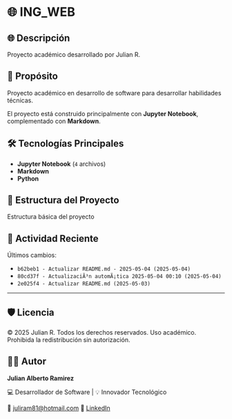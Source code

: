 # 🌐 ING_WEB

## 🌐 Descripción

Proyecto académico desarrollado por Julian R.

## 🎯 Propósito

Proyecto académico en desarrollo de software para desarrollar habilidades técnicas.

El proyecto está construido principalmente con **Jupyter Notebook**, complementado con **Markdown**.
## 🛠️ Tecnologías Principales

- **Jupyter Notebook** (`4` archivos)
- **Markdown**
- **Python**
## 📂 Estructura del Proyecto

Estructura básica del proyecto
## 📅 Actividad Reciente

Últimos cambios:
- `b62beb1 - Actualizar README.md - 2025-05-04 (2025-05-04)`
- `80cd37f - ActualizaciÃ³n automÃ¡tica 2025-05-04 00:10 (2025-05-04)`
- `2e025f4 - Actualizar README.md (2025-05-03)`

---

## 🛡️ Licencia

© 2025 Julian R. Todos los derechos reservados.
Uso académico. Prohibida la redistribución sin autorización.

## 🧑‍💻 Autor

**Julian Alberto Ramirez**

💻 Desarrollador de Software | 💡 Innovador Tecnológico

📧 [juliram81@hotmail.com](mailto:juliram81@hotmail.com)
🔗 [LinkedIn](https://co.linkedin.com/in/julianramirezc)
